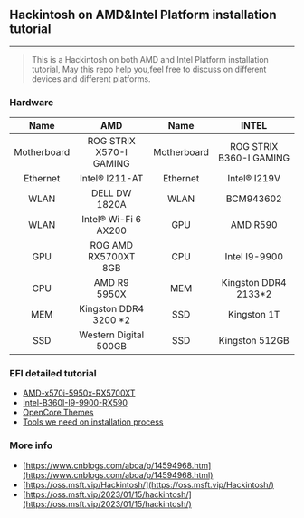 ## Hackintosh on AMD&Intel Platform installation tutorial

---

> This is a Hackintosh on both AMD and Intel Platform installation tutorial, May this repo help you,feel free to discuss on different devices and different platforms.

### Hardware

|    Name     |         **AMD**         |    Name     |          INTEL          |
| :---------: | :---------------------: | :---------: | :---------------------: |
| Motherboard | ROG STRIX X570-I GAMING | Motherboard | ROG STRIX B360-I GAMING |
|  Ethernet   |     Intel® I211-AT      |  Ethernet   |      Intel® I219V       |
|    WLAN     |      DELL DW 1820A      |    WLAN     |        BCM943602        |
|    WLAN     |  Intel® Wi-Fi 6 AX200   |     GPU     |        AMD R590         |
|     GPU     |  ROG AMD RX5700XT 8GB   |     CPU     |      Intel I9-9900      |
|     CPU     |      AMD R9 5950X       |     MEM     |  Kingston DDR4 2133*2   |
|     MEM     |  Kingston DDR4 3200 *2  |     SSD     |       Kingston 1T       |
|     SSD     |  Western Digital 500GB  |     SSD     |     Kingston 512GB      |

### EFI detailed tutorial

- [AMD-x570i-5950x-RX5700XT](AMD-x570i-5950x-RX5700XT/README.md)
- [Intel-B360I-I9-9900-RX590](Intel-B360I-I9-9900-RX590/README.md)
- [OpenCore Themes](https://github.com/chris1111/My-Simple-OC-Themes)
- [Tools we need on installation process](Tools)

### More info 

- [https://www.cnblogs.com/aboa/p/14594968.htm](https://www.cnblogs.com/aboa/p/14594968.html)
- [https://oss.msft.vip/Hackintosh/](https://oss.msft.vip/Hackintosh/)
- [https://oss.msft.vip/2023/01/15/hackintosh/](https://oss.msft.vip/2023/01/15/hackintosh/)

